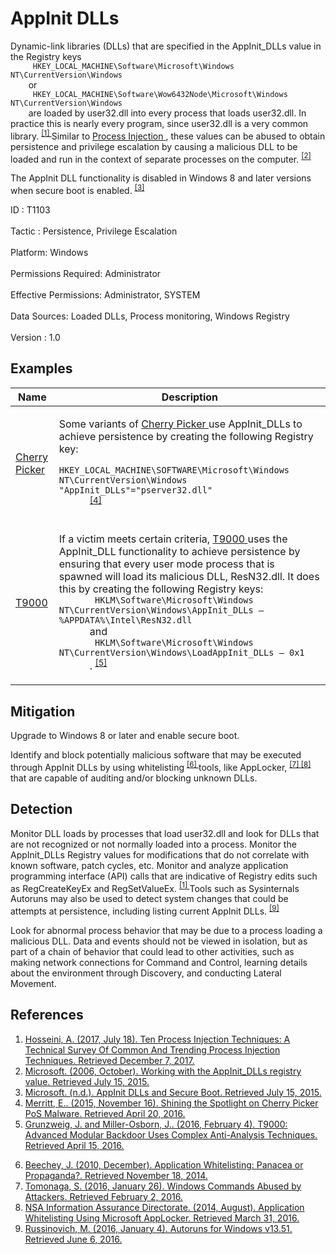 <div class="container-fluid">
 <h1>
  AppInit DLLs
 </h1>
 <div class="row">
  <div class="col-md-8 description-body">
   <p>
    Dynamic-link libraries (DLLs) that are specified in the AppInit_DLLs value in the Registry keys
    <code>
     HKEY_LOCAL_MACHINE\Software\Microsoft\Windows NT\CurrentVersion\Windows
    </code>
    or
    <code>
     HKEY_LOCAL_MACHINE\Software\Wow6432Node\Microsoft\Windows NT\CurrentVersion\Windows
    </code>
    are loaded by user32.dll into every process that loads user32.dll. In practice this is nearly every program, since user32.dll is a very common library.
    <span class="scite-citeref-number" data-reference="Endgame Process Injection July 2017" id="scite-ref-1-a">
     <sup>
      <a aria-describedby="qtip-0" data-hasqtip="0" href="https://www.endgame.com/blog/technical-blog/ten-process-injection-techniques-technical-survey-common-and-trending-process" target="_blank">
       [1]
      </a>
     </sup>
    </span>
    Similar to
    <a href="https://attack.mitre.org/techniques/T1055">
     Process Injection
    </a>
    , these values can be abused to obtain persistence and privilege escalation by causing a malicious DLL to be loaded and run in the context of separate processes on the computer.
    <span class="scite-citeref-number" data-reference="AppInit Registry" id="scite-ref-2-a">
     <sup>
      <a aria-describedby="qtip-1" data-hasqtip="1" href="https://support.microsoft.com/en-us/kb/197571" target="_blank">
       [2]
      </a>
     </sup>
    </span>
   </p>
   <p>
    The AppInit DLL functionality is disabled in Windows 8 and later versions when secure boot is enabled.
    <span class="scite-citeref-number" data-reference="AppInit Secure Boot" id="scite-ref-3-a">
     <sup>
      <a aria-describedby="qtip-2" data-hasqtip="2" href="https://msdn.microsoft.com/en-us/library/dn280412" target="_blank">
       [3]
      </a>
     </sup>
    </span>
   </p>
  </div>
  <div class="col-md-4">
   <div class="card">
    <div class="card-body">
     <div class="card-data">
      <span class="h5 card-title">
       ID
      </span>
      : T1103
      <br/>
      <br/>
     </div>
     <div class="card-data">
      <span class="h5 card-title">
      </span>
     </div>
     <div class="card-data">
      <span class="h5 card-title">
       Tactic
      </span>
      : Persistence, Privilege Escalation
      <br/>
      <br/>
     </div>
     <div class="card-data">
      <span class="h5 card-title">
       Platform:
      </span>
      Windows
      <br/>
      <br/>
     </div>
     <div class="card-data">
      <span class="h5 card-title">
       Permissions Required:
      </span>
      Administrator
      <br/>
      <br/>
     </div>
     <div class="card-data">
      <span class="h5 card-title">
       Effective Permissions:
      </span>
      Administrator, SYSTEM
      <br/>
      <br/>
     </div>
     <div class="card-data">
      <span class="h5 card-title">
       Data Sources:
      </span>
      Loaded DLLs, Process monitoring, Windows Registry
      <br/>
      <br/>
     </div>
     <div class="card-data">
      <span class="h5 card-title">
      </span>
     </div>
     <div class="card-data">
      <span class="h5 card-title">
      </span>
     </div>
     <div class="card-data">
      <span class="h5 card-title">
      </span>
     </div>
     <div class="card-data">
      <span class="h5 card-title">
      </span>
     </div>
     <div class="card-data">
      <span class="h5 card-title">
      </span>
     </div>
     <div class="card-data">
      <span class="h5 card-title">
      </span>
     </div>
     <div class="card-data">
      <span class="h5 card-title">
       Version
      </span>
      : 1.0
     </div>
    </div>
   </div>
  </div>
 </div>
 <h2 class="pt-3" id="examples">
  Examples
 </h2>
 <table class="table table-bordered table-light mt-2">
  <thead>
   <tr>
    <th scope="col">
     Name
    </th>
    <th scope="col">
     Description
    </th>
   </tr>
  </thead>
  <tbody class="bg-white">
   <tr>
    <td>
     <a href="https://attack.mitre.org/software/S0107">
      Cherry Picker
     </a>
    </td>
    <td>
     <p>
      Some variants of
      <a href="https://attack.mitre.org/software/S0107">
       Cherry Picker
      </a>
      use AppInit_DLLs to achieve persistence by creating the following Registry key:
      <code>
       HKEY_LOCAL_MACHINE\SOFTWARE\Microsoft\Windows NT\CurrentVersion\Windows "AppInit_DLLs"="pserver32.dll"
      </code>
      <span class="scite-citeref-number" data-reference="Trustwave Cherry Picker" id="scite-ref-4-a" onclick="scrollToRef('scite-4')">
       <sup>
        <a aria-describedby="qtip-3" data-hasqtip="3" href="https://www.trustwave.com/Resources/SpiderLabs-Blog/Shining-the-Spotlight-on-Cherry-Picker-PoS-Malware/" target="_blank">
         [4]
        </a>
       </sup>
      </span>
     </p>
    </td>
   </tr>
   <tr>
    <td>
     <a href="https://attack.mitre.org/software/S0098">
      T9000
     </a>
    </td>
    <td>
     <p>
      If a victim meets certain criteria,
      <a href="https://attack.mitre.org/software/S0098">
       T9000
      </a>
      uses the AppInit_DLL functionality to achieve persistence by ensuring that every user mode process that is spawned will load its malicious DLL, ResN32.dll. It does this by creating the following Registry keys:
      <code>
       HKLM\Software\Microsoft\Windows NT\CurrentVersion\Windows\AppInit_DLLs – %APPDATA%\Intel\ResN32.dll
      </code>
      and
      <code>
       HKLM\Software\Microsoft\Windows NT\CurrentVersion\Windows\LoadAppInit_DLLs – 0x1
      </code>
      .
      <span class="scite-citeref-number" data-reference="Palo Alto T9000 Feb 2016" id="scite-ref-5-a" onclick="scrollToRef('scite-5')">
       <sup>
        <a aria-describedby="qtip-4" data-hasqtip="4" href="http://researchcenter.paloaltonetworks.com/2016/02/t9000-advanced-modular-backdoor-uses-complex-anti-analysis-techniques/" target="_blank">
         [5]
        </a>
       </sup>
      </span>
     </p>
    </td>
   </tr>
  </tbody>
 </table>
 <h2 class="pt-3" id="mitigation">
  Mitigation
 </h2>
 <p>
  Upgrade to Windows 8 or later and enable secure boot.
 </p>
 <p>
  Identify and block potentially malicious software that may be executed through AppInit DLLs by using whitelisting
  <span class="scite-citeref-number" data-reference="Beechey 2010" id="scite-ref-6-a">
   <sup>
    <a aria-describedby="qtip-5" data-hasqtip="5" href="http://www.sans.org/reading-room/whitepapers/application/application-whitelisting-panacea-propaganda-33599" target="_blank">
     [6]
    </a>
   </sup>
  </span>
  tools, like AppLocker,
  <span class="scite-citeref-number" data-reference="Windows Commands JPCERT" id="scite-ref-7-a">
   <sup>
    <a aria-describedby="qtip-6" data-hasqtip="6" href="http://blog.jpcert.or.jp/2016/01/windows-commands-abused-by-attackers.html" target="_blank">
     [7]
    </a>
   </sup>
  </span>
  <span class="scite-citeref-number" data-reference="NSA MS AppLocker" id="scite-ref-8-a">
   <sup>
    <a aria-describedby="qtip-7" data-hasqtip="7" href="https://www.iad.gov/iad/library/ia-guidance/tech-briefs/application-whitelisting-using-microsoft-applocker.cfm" target="_blank">
     [8]
    </a>
   </sup>
  </span>
  that are capable of auditing and/or blocking unknown DLLs.
 </p>
 <h2 class="pt-3" id="detection">
  Detection
 </h2>
 <p>
  Monitor DLL loads by processes that load user32.dll and look for DLLs that are not recognized or not normally loaded into a process. Monitor the AppInit_DLLs Registry values for modifications that do not correlate with known software, patch cycles, etc. Monitor and analyze application programming interface (API) calls that are indicative of Registry edits such as RegCreateKeyEx and RegSetValueEx.
  <span class="scite-citeref-number" data-reference="Endgame Process Injection July 2017" id="scite-ref-1-a">
   <sup>
    <a aria-describedby="qtip-0" data-hasqtip="0" href="https://www.endgame.com/blog/technical-blog/ten-process-injection-techniques-technical-survey-common-and-trending-process" target="_blank">
     [1]
    </a>
   </sup>
  </span>
  Tools such as Sysinternals Autoruns may also be used to detect system changes that could be attempts at persistence, including listing current AppInit DLLs.
  <span class="scite-citeref-number" data-reference="TechNet Autoruns" id="scite-ref-9-a">
   <sup>
    <a aria-describedby="qtip-8" data-hasqtip="8" href="https://technet.microsoft.com/en-us/sysinternals/bb963902" target="_blank">
     [9]
    </a>
   </sup>
  </span>
 </p>
 <p>
  Look for abnormal process behavior that may be due to a process loading a malicious DLL. Data and events should not be viewed in isolation, but as part of a chain of behavior that could lead to other activities, such as making network connections for Command and Control, learning details about the environment through Discovery, and conducting Lateral Movement.
 </p>
 <h2 class="pt-3" id="references">
  References
 </h2>
 <div class="row">
  <div class="col">
   <ol>
    <li>
     <span class="scite-citation" id="scite-1">
      <span class="scite-citation-text">
       <a class="external text" href="https://www.endgame.com/blog/technical-blog/ten-process-injection-techniques-technical-survey-common-and-trending-process" name="scite-1" rel="nofollow" target="_blank">
        Hosseini, A. (2017, July 18). Ten Process Injection Techniques: A Technical Survey Of Common And Trending Process Injection Techniques. Retrieved December 7, 2017.
       </a>
      </span>
     </span>
    </li>
    <li>
     <span class="scite-citation" id="scite-2">
      <span class="scite-citation-text">
       <a class="external text" href="https://support.microsoft.com/en-us/kb/197571" name="scite-2" rel="nofollow" target="_blank">
        Microsoft. (2006, October). Working with the AppInit_DLLs registry value. Retrieved July 15, 2015.
       </a>
      </span>
     </span>
    </li>
    <li>
     <span class="scite-citation" id="scite-3">
      <span class="scite-citation-text">
       <a class="external text" href="https://msdn.microsoft.com/en-us/library/dn280412" name="scite-3" rel="nofollow" target="_blank">
        Microsoft. (n.d.). AppInit DLLs and Secure Boot. Retrieved July 15, 2015.
       </a>
      </span>
     </span>
    </li>
    <li>
     <span class="scite-citation" id="scite-4">
      <span class="scite-citation-text">
       <a class="external text" href="https://www.trustwave.com/Resources/SpiderLabs-Blog/Shining-the-Spotlight-on-Cherry-Picker-PoS-Malware/" name="scite-4" rel="nofollow" target="_blank">
        Merritt, E.. (2015, November 16). Shining the Spotlight on Cherry Picker PoS Malware. Retrieved April 20, 2016.
       </a>
      </span>
     </span>
    </li>
    <li>
     <span class="scite-citation" id="scite-5">
      <span class="scite-citation-text">
       <a class="external text" href="http://researchcenter.paloaltonetworks.com/2016/02/t9000-advanced-modular-backdoor-uses-complex-anti-analysis-techniques/" name="scite-5" rel="nofollow" target="_blank">
        Grunzweig, J. and Miller-Osborn, J.. (2016, February 4). T9000: Advanced Modular Backdoor Uses Complex Anti-Analysis Techniques. Retrieved April 15, 2016.
       </a>
      </span>
     </span>
    </li>
   </ol>
  </div>
  <div class="col">
   <ol start="6.5">
    <li>
     <span class="scite-citation" id="scite-6">
      <span class="scite-citation-text">
       <a class="external text" href="http://www.sans.org/reading-room/whitepapers/application/application-whitelisting-panacea-propaganda-33599" name="scite-6" rel="nofollow" target="_blank">
        Beechey, J. (2010, December). Application Whitelisting: Panacea or Propaganda?. Retrieved November 18, 2014.
       </a>
      </span>
     </span>
    </li>
    <li>
     <span class="scite-citation" id="scite-7">
      <span class="scite-citation-text">
       <a class="external text" href="http://blog.jpcert.or.jp/2016/01/windows-commands-abused-by-attackers.html" name="scite-7" rel="nofollow" target="_blank">
        Tomonaga, S. (2016, January 26). Windows Commands Abused by Attackers. Retrieved February 2, 2016.
       </a>
      </span>
     </span>
    </li>
    <li>
     <span class="scite-citation" id="scite-8">
      <span class="scite-citation-text">
       <a class="external text" href="https://www.iad.gov/iad/library/ia-guidance/tech-briefs/application-whitelisting-using-microsoft-applocker.cfm" name="scite-8" rel="nofollow" target="_blank">
        NSA Information Assurance Directorate. (2014, August). Application Whitelisting Using Microsoft AppLocker. Retrieved March 31, 2016.
       </a>
      </span>
     </span>
    </li>
    <li>
     <span class="scite-citation" id="scite-9">
      <span class="scite-citation-text">
       <a class="external text" href="https://technet.microsoft.com/en-us/sysinternals/bb963902" name="scite-9" rel="nofollow" target="_blank">
        Russinovich, M. (2016, January 4). Autoruns for Windows v13.51. Retrieved June 6, 2016.
       </a>
      </span>
     </span>
    </li>
   </ol>
  </div>
 </div>
</div>
